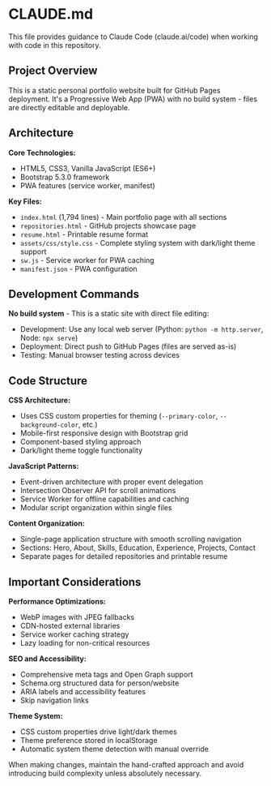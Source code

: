 # CLAUDE.md

This file provides guidance to Claude Code (claude.ai/code) when working with code in this repository.

## Project Overview

This is a static personal portfolio website built for GitHub Pages deployment. It's a Progressive Web App (PWA) with no build system - files are directly editable and deployable.

## Architecture

**Core Technologies:**
- HTML5, CSS3, Vanilla JavaScript (ES6+)
- Bootstrap 5.3.0 framework
- PWA features (service worker, manifest)

**Key Files:**
- `index.html` (1,794 lines) - Main portfolio page with all sections
- `repositories.html` - GitHub projects showcase page  
- `resume.html` - Printable resume format
- `assets/css/style.css` - Complete styling system with dark/light theme support
- `sw.js` - Service worker for PWA caching
- `manifest.json` - PWA configuration

## Development Commands

**No build system** - This is a static site with direct file editing:
- Development: Use any local web server (Python: `python -m http.server`, Node: `npx serve`)
- Deployment: Direct push to GitHub Pages (files are served as-is)
- Testing: Manual browser testing across devices

## Code Structure

**CSS Architecture:**
- Uses CSS custom properties for theming (`--primary-color`, `--background-color`, etc.)
- Mobile-first responsive design with Bootstrap grid
- Component-based styling approach
- Dark/light theme toggle functionality

**JavaScript Patterns:**
- Event-driven architecture with proper event delegation
- Intersection Observer API for scroll animations
- Service Worker for offline capabilities and caching
- Modular script organization within single files

**Content Organization:**
- Single-page application structure with smooth scrolling navigation
- Sections: Hero, About, Skills, Education, Experience, Projects, Contact
- Separate pages for detailed repositories and printable resume

## Important Considerations

**Performance Optimizations:**
- WebP images with JPEG fallbacks
- CDN-hosted external libraries
- Service worker caching strategy
- Lazy loading for non-critical resources

**SEO and Accessibility:**
- Comprehensive meta tags and Open Graph support
- Schema.org structured data for person/website
- ARIA labels and accessibility features
- Skip navigation links

**Theme System:**
- CSS custom properties drive light/dark themes
- Theme preference stored in localStorage
- Automatic system theme detection with manual override

When making changes, maintain the hand-crafted approach and avoid introducing build complexity unless absolutely necessary.